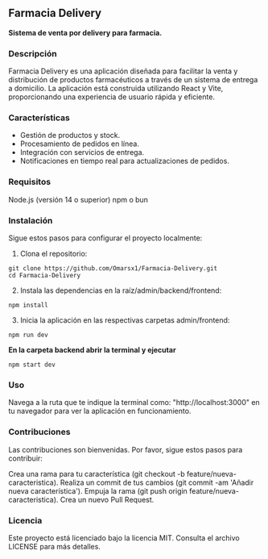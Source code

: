 ## Farmacia Delivery

**Sistema de venta por delivery para farmacia.**

### Descripción

Farmacia Delivery es una aplicación diseñada para facilitar la venta y distribución de productos farmacéuticos a través de un sistema de entrega a domicilio. La aplicación está construida utilizando React y Vite, proporcionando una experiencia de usuario rápida y eficiente.

### Características
* Gestión de productos y stock.
* Procesamiento de pedidos en línea.
* Integración con servicios de entrega.
* Notificaciones en tiempo real para actualizaciones de pedidos.

### Requisitos

Node.js (versión 14 o superior)
npm o bun

### Instalación

Sigue estos pasos para configurar el proyecto localmente:

1. Clona el repositorio:

```
git clone https://github.com/Omarsx1/Farmacia-Delivery.git
cd Farmacia-Delivery
```

2. Instala las dependencias en la raíz/admin/backend/frontend:

```
npm install
```

3. Inicia la aplicación en las respectivas carpetas admin/frontend:

```
npm run dev
```

**En la carpeta backend abrir la terminal y ejecutar**

```
npm start dev
```

### Uso

Navega a la ruta que te indique la terminal como: "http://localhost:3000" en tu navegador para ver la aplicación en funcionamiento.


### Contribuciones

Las contribuciones son bienvenidas. Por favor, sigue estos pasos para contribuir:


Crea una rama para tu característica (git checkout -b feature/nueva-caracteristica).
Realiza un commit de tus cambios (git commit -am 'Añadir nueva característica').
Empuja la rama (git push origin feature/nueva-caracteristica).
Crea un nuevo Pull Request.

### Licencia

Este proyecto está licenciado bajo la licencia MIT. Consulta el archivo LICENSE para más detalles.